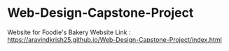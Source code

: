 # Web-Design-Capstone-Project
Website for Foodie's Bakery
Website Link : https://aravindkrish25.github.io/Web-Design-Capstone-Project/index.html
